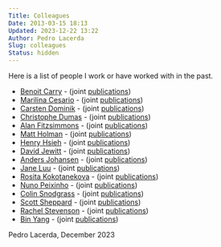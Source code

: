 ```yaml
---
Title: Colleagues
Date: 2013-03-15 18:13
Updated: 2023-12-22 13:22
Author: Pedro Lacerda
Slug: colleagues
Status: hidden
---
```


Here is a list of people I work or have worked with in the past.

-   [Benoit Carry](https://benoit.carry.free.fr/) - (joint [publications](https://goo.gl/M2pRm))
-   [Marilina Cesario](https://pure.qub.ac.uk/portal/en/persons/marilina-cesario(82fd19a5-7adb-44f9-b4fd-94337114ef2a).html) - (joint [publications](https://www.imc.leeds.ac.uk/imcarchive/2018/sessions/150/))
-   [Carsten Dominik](https://staff.fnwi.uva.nl/c.dominik/) - (joint [publications](https://tinyurl.com/ps8z7m))
-   [Christophe Dumas](https://www.linkedin.com/in/dumaschristophe) - (joint [publications](https://tinyurl.com/3a3tc7au))
-   [Alan Fitzsimmons](https://star.pst.qub.ac.uk/~af/) - (joint [publications](https://tinyurl.com/3cavn8rr))
-   [Matt Holman](https://www.cfa.harvard.edu/~mholman/) - (joint [publications](https://tinyurl.com/4c3wd2kp))
-   [Henry Hsieh](https://www.psi.edu/about/staffpage/hhsieh) - (joint [publications](https://tinyurl.com/y8vlg23))
-   [David Jewitt](http://www2.ess.ucla.edu/~jewitt/David_Jewitt.html) - (joint [publications](https://tinyurl.com/q3cd5h))
-   [Anders Johansen](https://portal.research.lu.se/en/persons/anders-johansen) - (joint [publications](https://tinyurl.com/yevg3d4))
-   [Jane Luu](https://www.kavliprize.org/bio/jane-luu) - (joint [publications](https://tinyurl.com/qwupyq))
-   [Rosita Kokotanekova](https://kokotanekova.wordpress.com) - (joint [publications](https://tinyurl.com/36uy9ewf))
-   [Nuno Peixinho](https://www.mat.uc.pt/~peixinho/) - (joint [publications](https://tinyurl.com/qppe3f))
-   [Colin Snodgrass](https://www.roe.ac.uk/~csn/) - (joint [publications](https://tinyurl.com/y9b8939))
-   [Scott Sheppard](https://sites.google.com/carnegiescience.edu/sheppard/home) - (joint [publications](https://tinyurl.com/pjeuyj))
-   [Rachel Stevenson](https://rachelstevensondotcom.wordpress.com) - (joint [publications](https://tinyurl.com/pbpeyx))
-   [Bin Yang](https://astronomia.udp.cl/personas/bin-yang-starting-march-2022/) - (joint [publications](https://tinyurl.com/mr4eu4b4))


Pedro Lacerda, December 2023